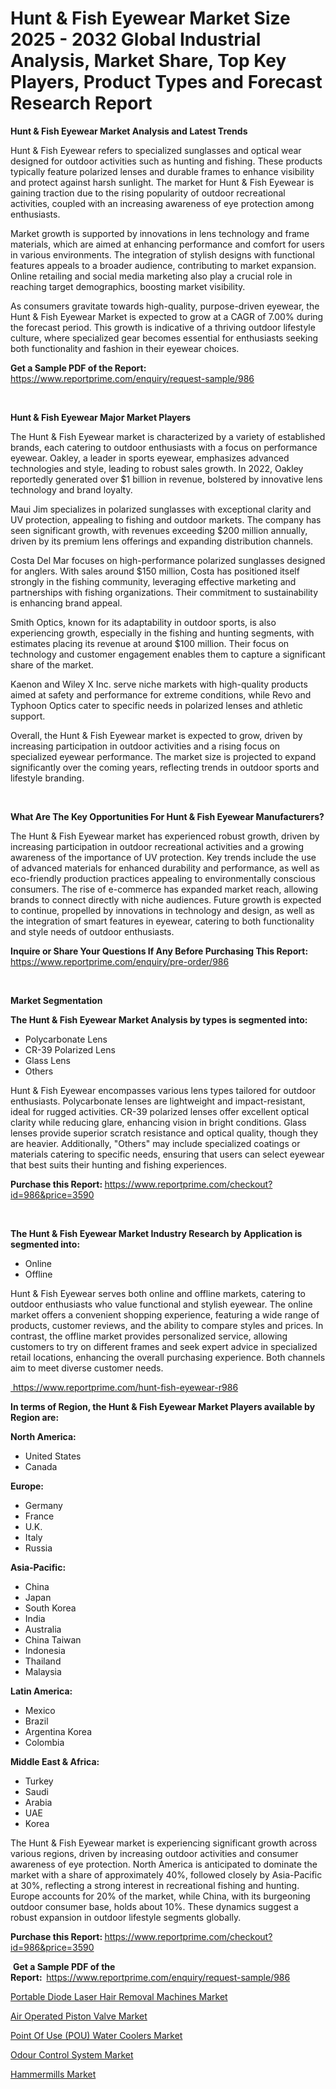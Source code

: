 <p><h1>Hunt & Fish Eyewear Market Size 2025 - 2032 Global Industrial Analysis, Market Share, Top Key Players, Product Types and Forecast Research Report</h1></p><p><strong>Hunt & Fish Eyewear Market Analysis and Latest Trends</strong></p>
<p><p>Hunt & Fish Eyewear refers to specialized sunglasses and optical wear designed for outdoor activities such as hunting and fishing. These products typically feature polarized lenses and durable frames to enhance visibility and protect against harsh sunlight. The market for Hunt & Fish Eyewear is gaining traction due to the rising popularity of outdoor recreational activities, coupled with an increasing awareness of eye protection among enthusiasts.</p><p>Market growth is supported by innovations in lens technology and frame materials, which are aimed at enhancing performance and comfort for users in various environments. The integration of stylish designs with functional features appeals to a broader audience, contributing to market expansion. Online retailing and social media marketing also play a crucial role in reaching target demographics, boosting market visibility.</p><p>As consumers gravitate towards high-quality, purpose-driven eyewear, the Hunt & Fish Eyewear Market is expected to grow at a CAGR of 7.00% during the forecast period. This growth is indicative of a thriving outdoor lifestyle culture, where specialized gear becomes essential for enthusiasts seeking both functionality and fashion in their eyewear choices.</p></p>
<p><strong>Get a Sample PDF of the Report:&nbsp;</strong> <a href="https://www.reportprime.com/enquiry/request-sample/986?utm_campaign=2640&utm_medium=2&utm_source=Github&utm_content=ia&utm_term=18032025&utm_id=hunt-fish-eyewear">https://www.reportprime.com/enquiry/request-sample/986</a></p>
<p>&nbsp;</p>
<p><strong>Hunt & Fish Eyewear Major Market Players</strong></p>
<p><p>The Hunt & Fish Eyewear market is characterized by a variety of established brands, each catering to outdoor enthusiasts with a focus on performance eyewear. Oakley, a leader in sports eyewear, emphasizes advanced technologies and style, leading to robust sales growth. In 2022, Oakley reportedly generated over $1 billion in revenue, bolstered by innovative lens technology and brand loyalty.</p><p>Maui Jim specializes in polarized sunglasses with exceptional clarity and UV protection, appealing to fishing and outdoor markets. The company has seen significant growth, with revenues exceeding $200 million annually, driven by its premium lens offerings and expanding distribution channels.</p><p>Costa Del Mar focuses on high-performance polarized sunglasses designed for anglers. With sales around $150 million, Costa has positioned itself strongly in the fishing community, leveraging effective marketing and partnerships with fishing organizations. Their commitment to sustainability is enhancing brand appeal.</p><p>Smith Optics, known for its adaptability in outdoor sports, is also experiencing growth, especially in the fishing and hunting segments, with estimates placing its revenue at around $100 million. Their focus on technology and customer engagement enables them to capture a significant share of the market.</p><p>Kaenon and Wiley X Inc. serve niche markets with high-quality products aimed at safety and performance for extreme conditions, while Revo and Typhoon Optics cater to specific needs in polarized lenses and athletic support.</p><p>Overall, the Hunt & Fish Eyewear market is expected to grow, driven by increasing participation in outdoor activities and a rising focus on specialized eyewear performance. The market size is projected to expand significantly over the coming years, reflecting trends in outdoor sports and lifestyle branding.</p></p>
<p>&nbsp;</p>
<p><strong>What Are The Key Opportunities For Hunt & Fish Eyewear Manufacturers?</strong></p>
<p><p>The Hunt & Fish Eyewear market has experienced robust growth, driven by increasing participation in outdoor recreational activities and a growing awareness of the importance of UV protection. Key trends include the use of advanced materials for enhanced durability and performance, as well as eco-friendly production practices appealing to environmentally conscious consumers. The rise of e-commerce has expanded market reach, allowing brands to connect directly with niche audiences. Future growth is expected to continue, propelled by innovations in technology and design, as well as the integration of smart features in eyewear, catering to both functionality and style needs of outdoor enthusiasts.</p></p>
<p><strong>Inquire or Share Your Questions If Any Before Purchasing This Report:</strong> <a href="https://www.reportprime.com/enquiry/pre-order/986?utm_campaign=2640&utm_medium=2&utm_source=Github&utm_content=ia&utm_term=18032025&utm_id=hunt-fish-eyewear">https://www.reportprime.com/enquiry/pre-order/986</a></p>
<p>&nbsp;</p>
<p><strong>Market Segmentation</strong></p>
<p><strong>The Hunt & Fish Eyewear Market Analysis by types is segmented into:</strong></p>
<p><ul><li>Polycarbonate Lens</li><li>CR-39 Polarized Lens</li><li>Glass Lens</li><li>Others</li></ul></p>
<p><p>Hunt & Fish Eyewear encompasses various lens types tailored for outdoor enthusiasts. Polycarbonate lenses are lightweight and impact-resistant, ideal for rugged activities. CR-39 polarized lenses offer excellent optical clarity while reducing glare, enhancing vision in bright conditions. Glass lenses provide superior scratch resistance and optical quality, though they are heavier. Additionally, "Others" may include specialized coatings or materials catering to specific needs, ensuring that users can select eyewear that best suits their hunting and fishing experiences.</p></p>
<p><strong>Purchase this Report:&nbsp;</strong><a href="https://www.reportprime.com/checkout?id=986&price=3590&utm_campaign=2640&utm_medium=2&utm_source=Github&utm_content=ia&utm_term=18032025&utm_id=hunt-fish-eyewear">https://www.reportprime.com/checkout?id=986&price=3590</a></p>
<p>&nbsp;</p>
<p><strong>The Hunt & Fish Eyewear Market Industry Research by Application is segmented into:</strong></p>
<p><ul><li>Online</li><li>Offline</li></ul></p>
<p><p>Hunt & Fish Eyewear serves both online and offline markets, catering to outdoor enthusiasts who value functional and stylish eyewear. The online market offers a convenient shopping experience, featuring a wide range of products, customer reviews, and the ability to compare styles and prices. In contrast, the offline market provides personalized service, allowing customers to try on different frames and seek expert advice in specialized retail locations, enhancing the overall purchasing experience. Both channels aim to meet diverse customer needs.</p></p>
<p><a href="https://www.reportprime.com/hunt-fish-eyewear-r986?utm_campaign=2640&utm_medium=2&utm_source=Github&utm_content=ia&utm_term=18032025&utm_id=hunt-fish-eyewear">&nbsp;https://www.reportprime.com/hunt-fish-eyewear-r986</a></p>
<p><strong>In terms of Region, the Hunt & Fish Eyewear Market Players available by Region are:</strong></p>
<p>
    <p> <strong> North America: </strong>
        <ul>
            <li>United States</li>
            <li>Canada</li>
        </ul>
        </p> 
    <p> <strong> Europe: </strong>
        <ul>
            <li>Germany</li>
            <li>France</li>
            <li>U.K.</li>
            <li>Italy</li>
            <li>Russia</li>
        </ul>
        </p> 
    <p> <strong> Asia-Pacific: </strong>
        <ul>
            <li>China</li>
            <li>Japan</li>
            <li>South Korea</li>
            <li>India</li>
            <li>Australia</li>
            <li>China Taiwan</li>
            <li>Indonesia</li>
            <li>Thailand</li>
            <li>Malaysia</li>
        </ul>
        </p> 
    <p> <strong> Latin America: </strong>
        <ul>
            <li>Mexico</li>
            <li>Brazil</li>
            <li>Argentina Korea</li>
            <li>Colombia</li>
        </ul>
        </p> 
    <p> <strong> Middle East & Africa: </strong>
        <ul>
            <li>Turkey</li>
            <li>Saudi</li>
            <li>Arabia</li>
            <li>UAE</li>
            <li>Korea</li>
        </ul>
    </p>
    </p>
<p><p>The Hunt & Fish Eyewear market is experiencing significant growth across various regions, driven by increasing outdoor activities and consumer awareness of eye protection. North America is anticipated to dominate the market with a share of approximately 40%, followed closely by Asia-Pacific at 30%, reflecting a strong interest in recreational fishing and hunting. Europe accounts for 20% of the market, while China, with its burgeoning outdoor consumer base, holds about 10%. These dynamics suggest a robust expansion in outdoor lifestyle segments globally.</p></p>
<p><strong>Purchase this Report: </strong><a href="https://www.reportprime.com/checkout?id=986&price=3590&utm_campaign=2640&utm_medium=2&utm_source=Github&utm_content=ia&utm_term=18032025&utm_id=hunt-fish-eyewear">https://www.reportprime.com/checkout?id=986&price=3590</a></p>
<p>&nbsp;<strong>Get a Sample PDF of the Report:&nbsp;&nbsp;</strong><a href="https://www.reportprime.com/enquiry/request-sample/986?utm_campaign=2640&utm_medium=2&utm_source=Github&utm_content=ia&utm_term=18032025&utm_id=hunt-fish-eyewear">https://www.reportprime.com/enquiry/request-sample/986</a></p>
<p><strong></strong></p>
<p><p><a href="https://github.com/ernierintzfu/Market-Research-Report-List-1/blob/main/portable-diode-laser-hair-removal-machines-market.md?utm_campaign=2640&utm_medium=2&utm_source=Github&utm_content=ia&utm_term=18032025&utm_id=hunt-fish-eyewear">Portable Diode Laser Hair Removal Machines Market</a></p><p><a href="https://www.linkedin.com/pulse/billion-dollar-air-operated-piston-valve-market-industry-6bmte?utm_campaign=2640&utm_medium=2&utm_source=Github&utm_content=ia&utm_term=18032025&utm_id=hunt-fish-eyewear">Air Operated Piston Valve Market</a></p><p><a href="https://github.com/kielbledeni0/Market-Research-Report-List-1/blob/main/point-of-use-pou-water-coolers-market.md?utm_campaign=2640&utm_medium=2&utm_source=Github&utm_content=ia&utm_term=18032025&utm_id=hunt-fish-eyewear">Point Of Use (POU) Water Coolers Market</a></p><p><a href="https://www.linkedin.com/pulse/future-outlook-odour-control-system-market-20252032-ex7ve?utm_campaign=2640&utm_medium=2&utm_source=Github&utm_content=ia&utm_term=18032025&utm_id=hunt-fish-eyewear">Odour Control System Market</a></p><p><a href="https://www.linkedin.com/pulse/hammermills-market-size-forecast-2025-2032-cagr-69-insights-vlxze?utm_campaign=2640&utm_medium=2&utm_source=Github&utm_content=ia&utm_term=18032025&utm_id=hunt-fish-eyewear">Hammermills Market</a></p></p>